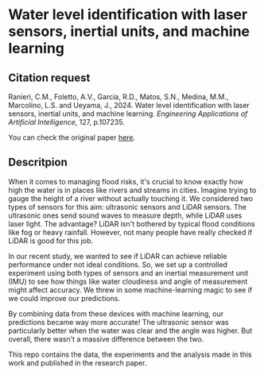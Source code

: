 # Water level identification with laser sensors, inertial units, and machine learning

## Citation request

Ranieri, C.M., Foletto, A.V., Garcia, R.D., Matos, S.N., Medina, M.M., Marcolino, L.S. and Ueyama, J., 2024. Water level identification with laser sensors, inertial units, and machine learning. _Engineering Applications of Artificial Intelligence_, 127, p.107235.

You can check the original paper [here](https://authors.elsevier.com/a/1hvOs3OWJ94sCr).


## Descritpion

When it comes to managing flood risks, it's crucial to know exactly how high the water is in places like rivers and streams in cities. Imagine trying to gauge the height of a river without actually touching it. We considered two types of sensors for this aim: ultrasonic sensors and LiDAR sensors. The ultrasonic ones send sound waves to measure depth, while LiDAR uses laser light. The advantage? LiDAR isn't bothered by typical flood conditions like fog or heavy rainfall. However, not many people have really checked if LiDAR is good for this job.

In our recent study, we wanted to see if LiDAR can achieve reliable performance under not ideal conditions. So, we set up a controlled experiment using both types of sensors and an inertial measurement unit (IMU) to see how things like water cloudiness and angle of measurement might affect accuracy. We threw in some machine-learning magic to see if we could improve our predictions.

By combining data from these devices with machine learning, our predictions became way more accurate! The ultrasonic sensor was particularly better when the water was clear and the angle was higher. But overall, there wasn't a massive difference between the two.

This repo contains the data, the experiments and the analysis made in this work and published in the research paper.

